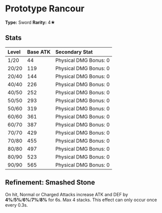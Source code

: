 # Prototype Rancour

**Type:** Sword
**Rarity:** 4★

## Stats

| Level | Base ATK | Secondary Stat |
| :--- | :--- | :--- |
| 1/20 | 44 | Physical DMG Bonus: 0 |
| 20/20 | 119 | Physical DMG Bonus: 0 |
| 20/40 | 144 | Physical DMG Bonus: 0 |
| 40/40 | 226 | Physical DMG Bonus: 0 |
| 40/50 | 252 | Physical DMG Bonus: 0 |
| 50/50 | 293 | Physical DMG Bonus: 0 |
| 50/60 | 319 | Physical DMG Bonus: 0 |
| 60/60 | 361 | Physical DMG Bonus: 0 |
| 60/70 | 387 | Physical DMG Bonus: 0 |
| 70/70 | 429 | Physical DMG Bonus: 0 |
| 70/80 | 455 | Physical DMG Bonus: 0 |
| 80/80 | 497 | Physical DMG Bonus: 0 |
| 80/90 | 523 | Physical DMG Bonus: 0 |
| 90/90 | 565 | Physical DMG Bonus: 0 |

## Refinement: Smashed Stone

On hit, Normal or Charged Attacks increase ATK and DEF by **4%**/**5%**/**6%**/**7%**/**8%** for 6s. Max 4 stacks. This effect can only occur once every 0.3s.

